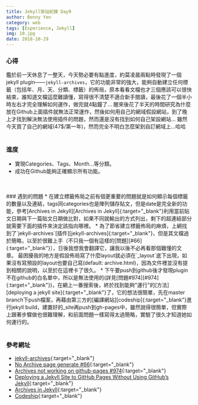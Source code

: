```yaml
---
title: Jekyll架站紀錄 Day9
author: Benny Yen
category: web
tags: [Experience, Jekyll]
img: 10.jpg
date: 2018-10-29
---
```

### 心得  
鑑於前一天休息了一整天，今天勢必要有點進度，約莫凌晨兩點時發現了一個jekyll plugin——`jekyll-archives`，它的功能非常的強大，能夠自動建立任何標籤（包括年、月、天、分類、標籤）的佈局，原本看看文檔也才三個應該可以很快結束，誰知道文檔這麼難讀懂，寫得很不清楚不適合新手閱讀，最後花了一個半小時左右才完全理解如何運作，做完就4點鐘了...
醒來後花了半天的時間研究為什麼放在Github上面插件就無法正常運作，然後如何用自己的網域假設網站，到了晚上才找到解決無法使用插件的問題，然而還是沒有找到如何自己架設網站...
雖然今天買了自己的網域(47$/第一年)，然而完全不明白怎麼架到自訂網域上...哈哈
<br>
<br>
### 進度  
* 實現Categories、Tags、Month...等分類。
* 成功在Github能夠正確顯示所有功能。
<br>
<br>
### 遇到的問題  
* 在建立標籤佈局之前有個更重要的問題就是如何顯示每個標籤的數量以及連結，tags同categories也是陣列儲存貼文，但是date是完全新的功能，參考[Archives in Jekyll][Archives in Jekyll]{:target="_blank"}利用當前貼文日期與下一篇貼文日期做比對，如果不同就輸出的方式列出，剩下的超連結部分就需要下面的插件來決定該指向哪裡。
* 為了節省建立標籤佈局的麻煩，上網找到了`jekyll-archives`[插件][jekyll-archives]{:target="_blank"}，但是其文檔過於簡略，以至於很難上手（不只我一個有這樣的[問題][#66]{:target="_blank"}），日後我想我會翻譯它，讓我以後不必再看那個難懂的文章。  
最困擾我的地方是假設佈局寫了什麼layout就必須在`_layout`底下出現，如果沒有寫預設的layout也要自己寫(default: archive.html)，因為文件裡並沒有提到相關的說明，以至於在這裡卡了很久。
* 下午要push到github後才發現plugin不在github的白名單中，所以是無法使用的(詳見[問題#974][#974]{:target="_blank"})，在網上一番搜索後，終於找到能夠"運行"的[方法][deploying a jekyll site]{:target="_blank"}了，它的想法很簡單，先在master branch下push檔案，再藉由第三方的[編譯網站][codeship]{:target="_blank"}進行jekyll build，建置好的_site再push到gh-pages中，雖然說得很簡單，但實際上跟著步驟做也很難理解，和前面問題一樣寫得太過簡略，實驗了很久才知道她如何運行的。
<br>
<br>

### 參考網址
* [jekyll-archives][jekyll-archives]{:target="_blank"}
* [No Archive page generate #66][#66]{:target="_blank"}
* [Archives not working on github-pages #974][#974]{:target="_blank"}
* [Deploying a Jekyll Site to GitHub Pages Without Using GitHub’s Jekyll][deploying a jekyll site]{:target="_blank"}
* [Archives in Jekyll][Archives in Jekyll]{:target="_blank"}
* [Codeship][codeship]{:target="_blank"}

[jekyll-archives]: https://github.com/jekyll/jekyll-archives
[#974]: https://github.com/mmistakes/minimal-mistakes/issues/974
[#66]: https://github.com/jekyll/jekyll-archives/issues/66
[deploying a jekyll site]: https://www.drinkingcaffeine.com/deploying-jekyll-to-github-pages-without-using-githubs-jekyll/
[Archives in Jekyll]: https://www.mitsake.net/2012/04/archives-in-jekyll/
[codeship]: https://codeship.com/

